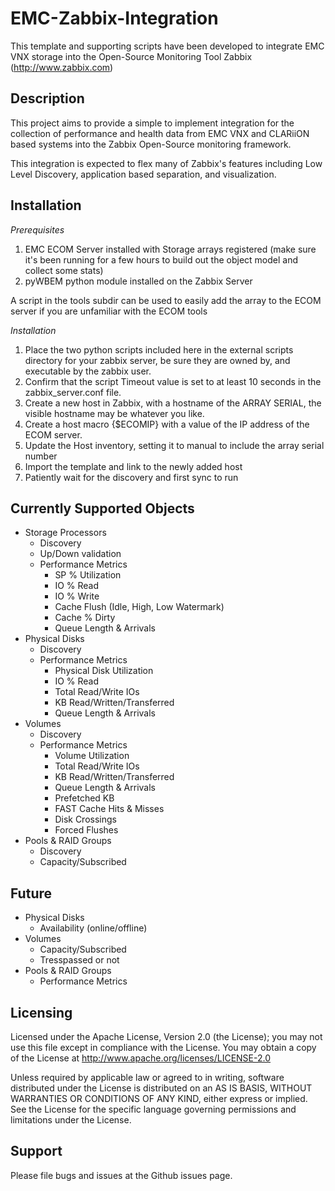 EMC-Zabbix-Integration
=======================

This template and supporting scripts have been developed to integrate EMC VNX storage into the Open-Source Monitoring Tool Zabbix (http://www.zabbix.com)

## Description
This project aims to provide a simple to implement integration for the collection of performance and health data from EMC VNX and CLARiiON based systems into the Zabbix Open-Source monitoring framework. 

This integration is expected to flex many of Zabbix's features including Low Level Discovery, application based separation, and visualization.


## Installation

*Prerequisites*

1.  EMC ECOM Server installed with Storage arrays registered (make sure it's been running for a few hours to build out the object model and collect some stats)
2.  pyWBEM python module installed on the Zabbix Server 


A script in the tools subdir can be used to easily add the array to the ECOM server if you are unfamiliar with the ECOM tools

*Installation*

1.  Place the two python scripts included here in the external scripts directory for your zabbix server, be sure they are owned by, and executable by the zabbix user.
2.  Confirm that the script Timeout value is set to at least 10 seconds in the zabbix_server.conf file.
4.  Create a new host in Zabbix, with a hostname of the ARRAY SERIAL, the visible hostname may be whatever you like.
5.  Create a host macro {$ECOMIP} with a value of the IP address of the ECOM server.
5.  Update the Host inventory, setting it to manual to include the array serial number
6.  Import the template and link to the newly added host
7.  Patiently wait for the discovery and first sync to run


## Currently Supported Objects
* Storage Processors
  * Discovery
  * Up/Down validation
  * Performance Metrics
    * SP % Utilization
    * IO % Read
    * IO % Write
    * Cache Flush (Idle, High, Low Watermark)
    * Cache % Dirty
    * Queue Length & Arrivals
* Physical Disks
  * Discovery
  * Performance Metrics
    * Physical Disk Utilization
    * IO % Read
    * Total Read/Write IOs
    * KB Read/Written/Transferred
    * Queue Length & Arrivals
* Volumes
  * Discovery
  * Performance Metrics
    * Volume Utilization
    * Total Read/Write IOs
    * KB Read/Written/Transferred
    * Queue Length & Arrivals
    * Prefetched KB
    * FAST Cache Hits & Misses
    * Disk Crossings
    * Forced Flushes
* Pools & RAID Groups
  * Discovery
  * Capacity/Subscribed

## Future
* Physical Disks
  * Availability (online/offline)
* Volumes
  * Capacity/Subscribed
  * Tresspassed or not
* Pools & RAID Groups
  * Performance Metrics

Licensing
---------
Licensed under the Apache License, Version 2.0 (the License); you may not use this file except in compliance with the License. You may obtain a copy of the License at <http://www.apache.org/licenses/LICENSE-2.0>

Unless required by applicable law or agreed to in writing, software distributed under the License is distributed on an AS IS BASIS, WITHOUT WARRANTIES OR CONDITIONS OF ANY KIND, either express or implied. See the License for the specific language governing permissions and limitations under the License.

Support
-------
Please file bugs and issues at the Github issues page.
